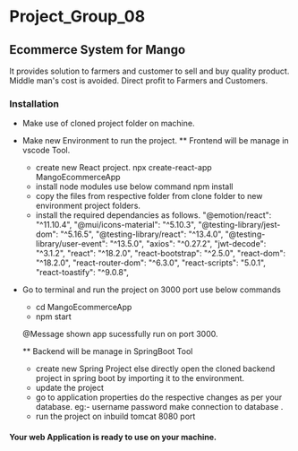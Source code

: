 # Project_Group_08

## Ecommerce System for Mango
  It provides solution to farmers and customer  to sell and buy quality product. 
  Middle man's cost is avoided.
  Direct profit to Farmers and Customers.

### Installation
  - Make use of cloned project folder on machine.

  - Make new Environment to run the project.
    ** Frontend will be manage in vscode Tool.
     - create new React project.
       npx create-react-app MangoEcommerceApp
     - install node modules use below command
       npm install
     - copy the files from respective folder from clone folder to new environment project folders.
     - install the required dependancies as follows.
	  "@emotion/react": "^11.10.4",
    "@mui/icons-material": "^5.10.3",
    "@testing-library/jest-dom": "^5.16.5",
    "@testing-library/react": "^13.4.0",
    "@testing-library/user-event": "^13.5.0",
    "axios": "^0.27.2",
    "jwt-decode": "^3.1.2",
    "react": "^18.2.0",
    "react-bootstrap": "^2.5.0",
    "react-dom": "^18.2.0",
    "react-router-dom": "^6.3.0",
    "react-scripts": "5.0.1",
    "react-toastify": "^9.0.8",
  

  - Go to terminal and run the project on 3000 port
    use below commands
     - cd MangoEcommerceApp
     - npm start

     @Message shown app sucessfully run on port 3000.

    ** Backend will be manage in SpringBoot Tool
     - create new Spring Project else directly open the cloned backend project in spring boot by importing it to the environment.
     - update the project 
     - go to application properties do the respective changes as per your database. 
       eg:- username password make connection to database .
     - run the project on inbuild tomcat 8080 port

#### Your web Application is ready to use on your machine.
   
